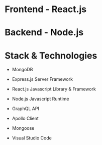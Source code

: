 # Frontend - React.js

# Backend - Node.js

# Stack & Technologies
- MongoDB
- Express.js Server Framework
- React.js Javascript Library & Framework
- Node.js Javascript Runtime

- GraphQL API
- Apollo Client
- Mongoose
- Visual Studio Code
